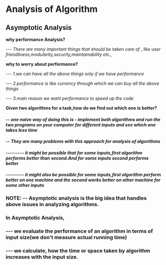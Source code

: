 # Analysis of Algorithm

## Asymptotic Analysis

**why performance Analysis?**

--- *There are many important things that should be taken care of , like user friendliness,modularity,security,maintainability etc.,*

**why to worry about performance?**

--- *1.we can have all the above things only if we have performance*

--- *2.performance is like currency through which we can buy all the above things*

--- *3.main reason we want performance to speed up the code*

**Given two algorithms for a task,how do we find out which one is better?**

#### -- *one naive way of doing this is - implement both algorithms and run the two programs on your computer for different inputs and see which one takes less time*

#### -- *They are many problems with this approach for analysis of algorithms*

#### --------- *it might be possible that for some inputs,first algorithm performs better than second.And for some inputs second performs better*
#### --------- *it might also be possible for some inputs,first algorithm perform better on one machine and the second works better on other machine for some other inputs*

### **NOTE:** -- Asymptotic analysis is the big idea that handles above issues in analyzing algorithms.

### In Asymptotic Analysis,
###           --- we evaluate the performance of an algorithm in terms of input size(we don't measure actual running time)
###           --- we calculate, how the time or space taken by algorithm increases with the input size.










